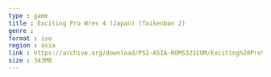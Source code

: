 ```yaml
---
type : game
title : Exciting Pro Wres 4 (Japan) (Taikenban 2)
genre : 
format : iso
region : asia
link : https://archive.org/download/PS2-ASIA-ROMS321COM/Exciting%20Pro%20Wres%204%20%28Japan%29%20%28Taikenban%202%29.7z
size : 343MB
---
```

